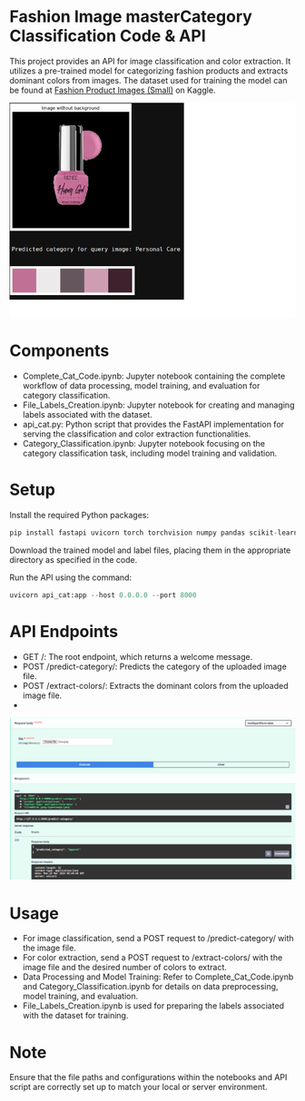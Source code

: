 # Fashion Image masterCategory Classification Code & API
This project provides an API for image classification and color extraction. It utilizes a pre-trained model for categorizing fashion products and extracts dominant colors from images. The dataset used for training the model can be found at [Fashion Product Images (Small)](https://www.kaggle.com/datasets/paramaggarwal/fashion-product-images-small) on Kaggle. 

![output](out.png)


# Components
- Complete_Cat_Code.ipynb: Jupyter notebook containing the complete workflow of data processing, model training, and evaluation for category classification.
- File_Labels_Creation.ipynb: Jupyter notebook for creating and managing labels associated with the dataset.
- api_cat.py: Python script that provides the FastAPI implementation for serving the classification and color extraction functionalities.
- Category_Classification.ipynb: Jupyter notebook focusing on the category classification task, including model training and validation.

# Setup
Install the required Python packages:
```python
pip install fastapi uvicorn torch torchvision numpy pandas scikit-learn pillow opencv-python-headless
```

Download the trained model and label files, placing them in the appropriate directory as specified in the code.

Run the API using the command:
```python
uvicorn api_cat:app --host 0.0.0.0 --port 8000
```

# API Endpoints
- GET /: The root endpoint, which returns a welcome message.
- POST /predict-category/: Predicts the category of the uploaded image file.
- POST /extract-colors/: Extracts the dominant colors from the uploaded image file.
- 
![API](img2.png)
  
# Usage
- For image classification, send a POST request to /predict-category/ with the image file.
- For color extraction, send a POST request to /extract-colors/ with the image file and the desired number of colors to extract.
- Data Processing and Model Training: Refer to Complete_Cat_Code.ipynb and Category_Classification.ipynb for details on data preprocessing, model training, and evaluation.
- File_Labels_Creation.ipynb is used for preparing the labels associated with the dataset for training.
  
# Note
Ensure that the file paths and configurations within the notebooks and API script are correctly set up to match your local or server environment.
